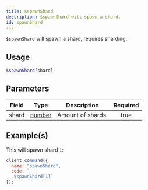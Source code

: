 ```yaml
---
title: $spawnShard
description: $spawnShard will spawn a shard.
id: spawnShard
---
```


`$spawnShard` will spawn a shard, requires sharding.

## Usage

```php
$spawnShard[shard]
```

## Parameters

| Field | Type                                                                                              | Description       | Required |
| ----- | ------------------------------------------------------------------------------------------------- | ----------------- | :------: |
| shard | [number](https://developer.mozilla.org/en-US/docs/Web/JavaScript/Reference/Global_Objects/Number) | Amount of shards. |   true   |

## Example(s)

This will spawn shard `1`:

```javascript
client.command({
  name: "spawnShard",
  code: `
   $spawnShard[1]`
});
```
